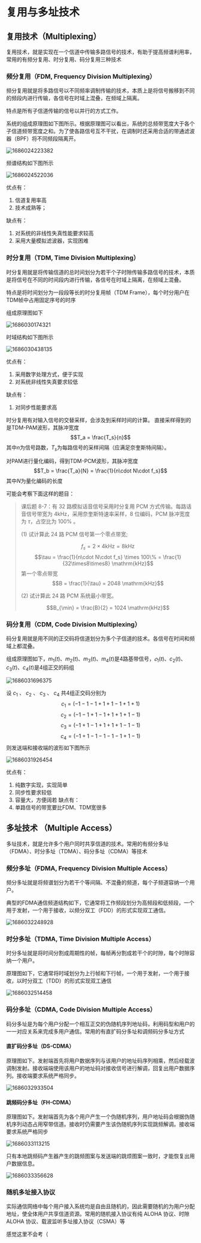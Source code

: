 # 复用与多址技术

## 复用技术（Multiplexing）

复用技术，就是实现在一个信道中传输多路信号的技术，有助于提高频谱利用率，常用的有频分复用、时分复用、码分复用三种技术

### 频分复用（FDM, Frequency Division Multiplexing）
频分复用就是将多路信号以不同频率调制传输的技术，本质上是将信号搬移到不同的频段内进行传输，各信号在时域上混叠，在频域上隔离。

特点是所有子信道传输的信号以并行的方式工作。

系统的组成原理图如下图所示。根据原理图可以看出，系统的总频带宽度大于各个子信道频带宽度之和。为了使各路信号互不干扰，在调制时还采用合适的带通滤波器（BPF）将不同频段隔离开。

![1686024223382](../image/复用与多址技术/1686024223382.png)

频谱结构如下图所示

![1686024522036](../image/复用与多址技术/1686024522036.png)

优点有：
1. 信道复用率高
2. 技术成熟等；

缺点有：
1. 对系统的非线性失真性能要求较高
2. 采用大量模拟滤波器，实现困难

### 时分复用（TDM, Time Division Multiplexing）

时分复用就是将传输信道的总时间划分为若干个子时隙传输多路信号的技术，本质是将信号在不同的时间段内进行传输，各信号在时域上隔离，在频域上混叠。

特点是将时间划分为一段段等长的时分复用帧（TDM Frame），每个时分用户在TDM帧中占用固定序号的时序

组成原理图如下

![1686030174321](../image/复用与多址技术/1686030174321.png)

时域结构如下图所示

![1686030438135](../image/复用与多址技术/1686030438135.png)

优点有：
1. 采用数字处理方式，便于实现
2. 对系统非线性失真要求较低

缺点有：
1. 对同步性能要求高

时分复用有对输入信号的交替采样，会涉及到采样时间的计算。
直接采样得到的是TDM-PAM波形，其脉冲宽度
$$T_a = \frac{T_s}{n}$$
其中$n$为信号路数，$T_s$为每路信号的采样间隔（应满足奈奎斯特间隔）。

对PAM进行量化编码，得到TDM-PCM波形，其脉冲宽度
$$T_b = \frac{T_a}{N} = \frac{1}{n\cdot N\cdot f_s}$$
其中$N$为量化编码的长度

可能会考察下面这样的题目：
> 课后题 8-7：有 32 路模拟话音信号采用时分复用 PCM 方式传输。每路话音信号带宽为 $4\mathrm{kHz}$，采用奈奎斯特速率采样，8 位编码，PCM 脉冲宽度为 $\tau$，占空比为 $100\%$ 。
> 
> (1) 试计算此 24 路 PCM 信号第一个零点带宽;
>
> $$f_s = 2\times 4 \mathrm{kHz} = 8 \mathrm{kHz}$$
> $$\tau = \frac{1}{n\cdot N\cdot f_s} \times 100\% = \frac{1}{32\times8\times8} \mathrm{kHz}$$
> 第一个零点带宽 
> $$B = \frac{1}{\tau} = 2048 \mathrm{kHz}$$
> 
> (2) 试计算此 24 路 PCM 系统最小带宽。
>
> $$B_{\min} = \frac{B}{2} = 1024 \mathrm{kHz}$$


### 码分复用（CDM, Code Division Multiplexing）
码分复用就是用不同的正交码将信道划分为多个子信道的技术。各信号在时间和频域上都混叠。

组成原理图如下，$m_1(t)$、$m_2(t)$、$m_3(t)$、$m_4(t)$是4路基带信号，$𝑐_1(t)$、$c_2(t)$、$c_3(t)$、$c_4(t)$是4组正交的码组

![1686031696375](../image/复用与多址技术/1686031696375.png)

设 $c_1$ 、 $c_2$ 、 $c_3$ 、 $c_4$  共4组正交码分别为
$$c_1=(-1-1-1+1+1-1+1+1)$$
$$c_2=(-1-1+1-1+1+1+1-1)$$
$$c_3=(-1+1-1+1+1+1-1-1)$$
$$c_4=(-1+1-1-1-1-1+1-1)$$
则发送端和接收端的波形如下图所示

![1686031926454](../image/复用与多址技术/1686031926454.png)

优点有：
1. 纯数字实现，实现简单
2. 同步性要求较低
3. 容量大，方便阔若
缺点有：
1. 单路信号的带宽要比FDM、TDM宽很多

## 多址技术 （Multiple Access）
多址技术，就是允许多个用户同时共享信道的技术。常用的有频分多址（FDMA）、时分多址（TDMA）、码分多址（CDMA）等技术

### 频分多址（FDMA, Frequency Division Multiple Access）
频分多址就是将频谱划分为若干个等间隔、不混叠的频道，每个子频道容纳一个用户。

典型的FDMA通信频道结构如下，它通常将工作频段划分为高频段和低频段，一个用于发射，一个用于接收，以频分双工（FDD）的形式实现双工通信。

![1686032248928](../image/复用与多址技术/1686032248928.png)


### 时分多址（TDMA, Time Division Multiple Access）
时分多址就是将时间分割成周期性的帧，每帧再分割成若干个的时隙，每个时隙容纳一个用户。

原理图如下，它通常将时域划分为上行帧和下行帧，一个用于发射，一个用于接收，以时分双工（TDD）的形式实现双工通信

![1686032514458](../image/复用与多址技术/1686032514458.png)

### 码分多址（CDMA, Code Division Multiple Access）

码分多址是为每个用户分配一个相互正交的伪随机序列地址码，利用码型和用户的一一对应关系来完成多用户通信。常用的有直扩码分多址和调频码分多址方式

#### 直扩码分多址（DS-CDMA）

原理图如下。发射端首先将用户数据序列与该用户的地址码序列相乘，然后经载波调制发射。接收端端使用该用户的地址码对接收信号进行解调，回复出用户数据序列。接收端要求系统严格同步。

![1686032933504](../image/复用与多址技术/1686032933504.png)

#### 跳频码分多址（FH-CDMA）
原理图如下。发射端首先为各个用户产生一个伪随机序列，用户地址码会根据伪随机序列动态占用窄带信道。接收时仍需要产生该伪随机序列实现跳频解调。接收端要求系统严格同步

![1686033113215](../image/复用与多址技术/1686033113215.png)

只有本地跳频码产生器产生的跳频图案与发送端的跳烦图案一致时，才能恢复出用户数据信息。

![1686033356628](../image/复用与多址技术/1686033356628.png)

### 随机多址接入协议

实际通信网络中每个用户接入系统均是自由且随机的，因此需要随机的为用户分配地址，使全体用户共享信道资源。常用的随机接入协议有纯 ALOHA 协议、时隙 ALOHA 协议、载波监听多址接入协议（CSMA）等

感觉这里不会考（